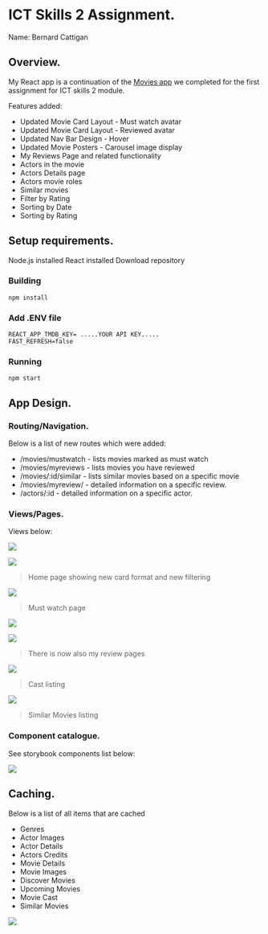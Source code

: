 
# ICT Skills 2 Assignment.

Name: Bernard Cattigan

## Overview.

My React app is a continuation of the [Movies app](https://github.com/Berncat/ict2-moviesApp) we completed for the first assignment for ICT skills 2 module.

Features added:
 
+ Updated Movie Card Layout - Must watch avatar 
+ Updated Movie Card Layout - Reviewed avatar
+ Updated Nav Bar Design - Hover
+ Updated Movie Posters - Carousel image display
+ My Reviews Page and related functionality
+ Actors in the movie
+ Actors Details page
+ Actors movie roles
+ Similar movies
+ Filter by Rating
+ Sorting by Date
+ Sorting by Rating

## Setup requirements.

Node.js installed
React installed
Download repository

### Building
```
npm install
```

### Add .ENV file
```
REACT_APP_TMDB_KEY= .....YOUR API KEY.....
FAST_REFRESH=false
```

### Running
```
npm start
```

## App Design.

### Routing/Navigation.

Below is a list of new routes which were added:

+ /movies/mustwatch - lists movies marked as must watch
+ /movies/myreviews - lists movies you have reviewed
+ /movies/:id/similar - lists similar movies based on a specific movie
+ /movies/myreview/ - detailed information on a specific review.
+ /actors/:id - detailed information on a specific actor.

### Views/Pages.

Views below:

![][h1]

![][h2]

>Home page showing new card format and new filtering

![][m1]

>Must watch page

![][r1]

![][r2]

>There is now also my review pages

![][c1]

>Cast listing

![][s1]

>Similar Movies listing

### Component catalogue.

See storybook components list below:

![][stories]

## Caching.

Below is a list of all items that are cached

+ Genres
+ Actor Images
+ Actor Details
+ Actors Credits
+ Movie Details
+ Movie Images
+ Discover Movies
+ Upcoming Movies
+ Movie Cast
+ Similar Movies

![][caching]

[h1]: ./public/home.PNG
[h2]: ./public/homeFiltered.PNG
[m1]: ./public/mustWatch.PNG
[r1]: ./public/myReviews.PNG
[r2]: ./public/myReview.PNG
[c1]: ./public/castInfo.PNG
[s1]: ./public/similarMovies.PNG
[caching]: ./public/caching.png
[stories]: ./public/stories.png